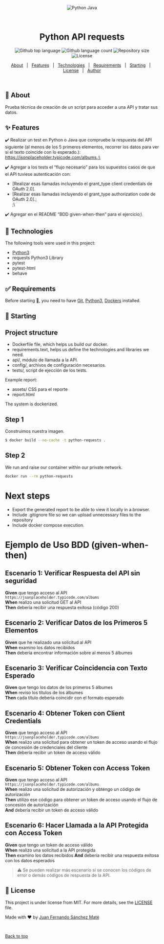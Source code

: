 <div align="center" id="top"> 
  <img src="./.github/app.gif" alt="Python Java" />

  &#xa0;

  <!-- <a href="https://pythonjava.netlify.app">Demo</a> -->
</div>

<h1 align="center">Python API requests</h1>

<p align="center">
  <img alt="Github top language" src="https://img.shields.io/github/languages/top/{{YOUR_GITHUB_USERNAME}}/python-java?color=56BEB8">

  <img alt="Github language count" src="https://img.shields.io/github/languages/count/{{YOUR_GITHUB_USERNAME}}/python-java?color=56BEB8">

  <img alt="Repository size" src="https://img.shields.io/github/repo-size/{{YOUR_GITHUB_USERNAME}}/python-java?color=56BEB8">

  <img alt="License" src="https://img.shields.io/github/license/{{YOUR_GITHUB_USERNAME}}/python-java?color=56BEB8">

</p>

<!-- Status -->

<!-- <h4 align="center"> 
	🚧  Python API request 🚀 Under construction...  🚧
</h4> 

<hr> -->

<p align="center">
  <a href="#dart-about">About</a> &#xa0; | &#xa0; 
  <a href="#sparkles-features">Features</a> &#xa0; | &#xa0;
  <a href="#rocket-technologies">Technologies</a> &#xa0; | &#xa0;
  <a href="#white_check_mark-requirements">Requirements</a> &#xa0; | &#xa0;
  <a href="#checkered_flag-starting">Starting</a> &#xa0; | &#xa0;
  <a href="#memo-license">License</a> &#xa0; | &#xa0;
  <a href="https://github.com/jfsmate" target="_blank">Author</a>
</p>

<br>

## :dart: About ##

Prueba técnica de creación de un script para acceder a una API y tratar sus datos.
## :sparkles: Features ##

:heavy_check_mark: Realizar un test en Python o Java que compruebe la respuesta del API siguiente (al menos de los 5 primeros elementos, recorrer los datos para ver si el texto coincide con lo esperado.): https://jsonplaceholder.typicode.com/albums.;\

:heavy_check_mark: Agregar a los tests el “flujo necesario” para los supuestos casos de que el API tuviese autenticación con:
- [Realizar esas llamadas incluyendo el grant_type client credentials de OAuth 2.0].
- [Realizar esas llamadas incluyendo el grant_type authorization code de OAuth 2.0].;\
;\

:heavy_check_mark: Agregar en el README “BDD given-when-then” para el ejercicio;\

## :rocket: Technologies ##

The following tools were used in this project:

- [Python3](https://www.python.org/)
- requests Python3 Library
- pytest
- pytest-html
- behave

## :white_check_mark: Requirements ##

Before starting :checkered_flag:, you need to have [Git](https://git-scm.com), [Python3](https://www.python.org/downloads/), [Dockers](https://www.docker.com/) installed.

## :checkered_flag: Starting ##

## Project structure

- Dockerfile file, which helps us build our docker.
- requirements.text, helps us define the technologies and libraries we need.
- api/, módulo de llamada a la API.
- config/, archivos de configuración necesarios.
- tests/, script de ejección de los tests.

Example report:
- assets/ CSS para el reporte
- report.html

The system is dockerized.

## Step 1
Construimos nuestra imagen.

```bash
$ docker build --no-cache -t python-requests .

```

## Step 2
We run and raise our container within our private network.
```bash
docker run --rm python-requests
```

# Next steps
- Export the generated report to be able to view it locally in a browser.
- Include .gitignore file so we can upload unnecessary files to the repository
- Include docker compose execution.

# Ejemplo de Uso BDD (given-when-then)

## Escenario 1: Verificar Respuesta del API sin seguridad

**Given** que tengo acceso al API `https://jsonplaceholder.typicode.com/albums`  
**When** realizo una solicitud GET al API  
**Then** debería recibir una respuesta exitosa (código 200)  

## Escenario 2: Verificar Datos de los Primeros 5 Elementos

**Given** que he realizado una solicitud al API  
**When** examino los datos recibidos  
**Then** debería encontrar información sobre al menos 5 álbumes

## Escenario 3: Verificar Coincidencia con Texto Esperado

**Given** que tengo los datos de los primeros 5 álbumes  
**When** reviso los títulos de los álbumes  
**Then** cada título debería coincidir con el formato esperado

## Escenario 4: Obtener Token con Client Credentials

**Given** que tengo acceso al API `https://jsonplaceholder.typicode.com/albums`   
**When** realizo una solicitud para obtener un token de acceso usando el flujo de concesión de credenciales del cliente  
**Then** debería recibir un token de acceso válido

## Escenario 5: Obtener Token con Access Token

**Given** que tengo acceso al API `https://jsonplaceholder.typicode.com/albums`   
**When** realizo una solicitud de autorización y obtengo un código de autorización  
**Then** utilizo ese código para obtener un token de acceso usando el flujo de concesión de autorización  
**And** debería recibir un token de acceso válido

## Escenario 6: Hacer Llamada a la API Protegida con Access Token

**Given** que tengo un token de acceso válido  
**When** realizo una solicitud a la API protegida  
**Then** examino los datos recibidos
**And** debería recibir una respuesta exitosa con los datos esperados

> :warning: Se pueden realizar más escenario si se conocen los códigos de error o demás códigos de respuesta de la API.


## :memo: License ##

This project is under license from MIT. For more details, see the [LICENSE](LICENSE.md) file.


Made with :heart: by <a href="https://github.com/jfsmate" target="_blank">Juan Fernando Sánchez Maté</a>

&#xa0;

<a href="#top">Back to top</a>

